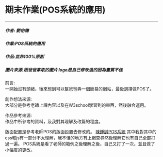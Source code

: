 # 期末作業(POS系統的應用)
----------------

##### 作者: 劉怡謙  
##### 作業:POS系統的應用
##### 作品:並非100%原創
##### 圖片來源:跟爸爸拿取的圖片 logo是自己修改過的因為畫質不佳

前言:<br>
一開始沒有頭緒，後來想到可以幫爸爸弄一個簡易的網站，最後選擇做POS了。

創作想法來源:<br>
大部分是參考老師上課內容以及在W3school學習到的東西，然後融合運用。

作品參考來源:<br>
作品中所參考的資料，及我對其理解及改篇的程度。

版面配置是參考老師POS的版面設置去修改的。 [陳鍾誠POS系統](https://github.com/ccccourse/wp/tree/master/code/08-app2/pos/06-report?fbclid=IwAR3eRSOI1dE_rKJ_TN7nU8RJVbjKaRAtuw7uOWgsm4AeT_GwDz2AFZ3Bjzg)
其中我對其中的css和js有一部分不太理解，我不懂的地方有上網查尋然後理解它也有自己全部打過一遍。
POS系統是看了老師的範例之後理解之後，自己又打了一次，並且做了小幅度的更改。